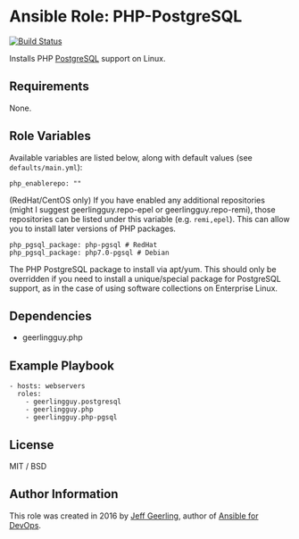 # Ansible Role: PHP-PostgreSQL

[![Build Status](https://travis-ci.org/geerlingguy/ansible-role-php-pgsql.svg?branch=master)](https://travis-ci.org/geerlingguy/ansible-role-php-pgsql)

Installs PHP [PostgreSQL](https://www.postgresql.org/) support on Linux.

## Requirements

None.

## Role Variables

Available variables are listed below, along with default values (see `defaults/main.yml`):

    php_enablerepo: ""

(RedHat/CentOS only) If you have enabled any additional repositories (might I suggest geerlingguy.repo-epel or geerlingguy.repo-remi), those repositories can be listed under this variable (e.g. `remi,epel`). This can allow you to install later versions of PHP packages.

    php_pgsql_package: php-pgsql # RedHat
    php_pgsql_package: php7.0-pgsql # Debian

The PHP PostgreSQL package to install via apt/yum. This should only be overridden if you need to install a unique/special package for PostgreSQL support, as in the case of using software collections on Enterprise Linux.

## Dependencies

  - geerlingguy.php

## Example Playbook

    - hosts: webservers
      roles:
        - geerlingguy.postgresql
        - geerlingguy.php
        - geerlingguy.php-pgsql

## License

MIT / BSD

## Author Information

This role was created in 2016 by [Jeff Geerling](https://www.jeffgeerling.com/), author of [Ansible for DevOps](https://www.ansiblefordevops.com/).
